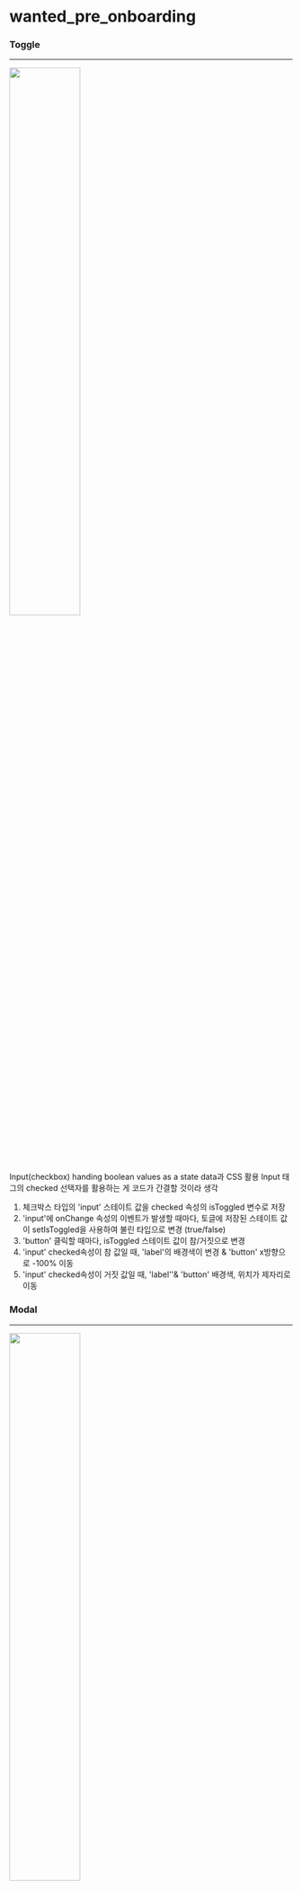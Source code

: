 # wanted_pre_onboarding

### Toggle

---

<img width="50%" src="https://user-images.githubusercontent.com/92242083/154052171-50ac6568-69c7-4163-bafc-a1fcd803db89.gif" />

Input(checkbox) handing boolean values as a state data과 CSS 활용
Input 태그의 checked 선택자를 활용하는 게 코드가 간결할 것이라 생각

1. 체크박스 타입의 'input' 스테이트 값을 checked 속성의 isToggled 변수로 저장
2. 'input'에 onChange 속성의 이벤트가 발생할 때마다, 토글에 저장된 스테이트 값이 setIsToggled을 사용하여 불린 타입으로 변경 (true/false)
3. 'button' 클릭할 때마다, isToggled 스테이트 값이 참/거짓으로 변경
4. 'input' checked속성이 참 값일 때, 'label'의 배경색이 변경 & 'button' x방향으로 -100% 이동
5. 'input' checked속성이 거짓 값일 때, 'label''& 'button' 배경색, 위치가 제자리로 이동

### Modal

---

<img width="50%" src="https://user-images.githubusercontent.com/92242083/154053222-b826c47a-4bae-4668-8252-9c6077351a11.gif" />

버튼을 클릭하면 새로운 팝업 창이 활성화
토글 컴포넌트와 비슷하게 modal의 state 값이 거짓이면 팝업이 뜨지 않고, 참일 시에만 팝업이 활성화되도록 구현하는 게 간결할 것이라 생각

1. 'button'에 onClick 함수 속성을 추가
2. modal, setModal을 초기값이 false인 불린 타입의 스테이트로 useState를 사용하여 설정
3. 'button'에 onClick이 발생하면 setModal을 이용하여 modal의 값을 true로 변경
4. modal값이 false일 때, undefined설정하여 팝업관련 태그가 활성화되지 않게 함
5. modal 값이 true 일 때, 팝업이 활성화되고 전체 background 색상이 변경되게 css로 색상변경
6. 팝업 안에 'button'에도 onClick 속성을 설정하여 이 'button'이 클릭되면 modal이 false로 다시 변경되고 팝업이 비활성화

### Tab

---

<img width="50%" src="https://user-images.githubusercontent.com/92242083/154053227-91f369de-0e43-4f62-8837-35e4c5334bef.gif" />

1. tab 스테이트 값을 제일 처음에 보여야 하는 tab1으로 초기화
2. tabLength스테이트 값을 탭의 갯수만큼 배열의 길이로 잡아 초기화 [‘1’,’2’,’3’]
3. 탭의 길이만큼 Tab'list'가 생성되도록 맵핑
4. 각각의 탭을 클릭할 때마다, 탭 스테이트와 펼쳐지는 메뉴가 동일하면 전시
5. tabLength의 index를 사용하여 선택된 selectedTab이 동일하면 스타일링을 다르게 변경

### Tag

---

<img width="50%" src="https://user-images.githubusercontent.com/92242083/154053248-d8d94063-fc02-4b08-93dd-18bf6be4bc60.gif"/>

1. state 데이터(tagData)를 태그들의 배열로 초기값을 설정
2. 'ul', 'li'를 사용하여 일체의 리스트로 태그 배열의 관리가 수월하게 jsx 마크업
3. 'list' 안에는 태그 값과 x를 수평으로 정렬하기 위해 인라인 레벨 태그인 'span'으로 추가
4. 내장 함수 map()에 ‘tag’, ’index’를 인자로 설정하여 배열인 태그들을 출력
5. 사용자에게 입력 값인 또 다른 태그를 받아 오기 위해 'input' 추가
6. 해당 'input'에 ‘enter’를 누르면 이벤트를 발생시키는 onKeyUp와 addTagData함수 속성을 추가
7. ‘enter’를 누르면 addTagData함수 실행
8. addTagData: 사용자에게 받아온 태그를 기존 스테이트 배열(…tagData)에 끝에 setTagData을 사용하여 새로운 배열을 추가
9. 태그를 삭제하기 위해 removeTagData속성을 'ul'태그 안에 onClick이벤트와 연결
10. removeTagData: 내장 함수 filter()를 사용하여 클릭된 이벤트의 index 와 인자로 받아온 배열 값들을 돌면서 해당 index와 동일하면 배열에서 삭제 후, setTagData로 태그 배열 업데이트

### AutoComplete

---

<img width="50%" src="https://user-images.githubusercontent.com/92242083/154053256-ac48885b-7fc5-43fc-ad73-ac604c3f8dad.gif"/>

1. 자동 완성 기능에 사용할 문자 배열을data 변수에 저장
2. 자동 제안 auto, 클로즈 버튼 closeBtn, 선택된 단어 ‘seleted’ 스테이트 값을 초기화
3. 사용자에게 받아온 값에서 자동 완성 단어들을 제안하기 위해 onTextChanged함수를 onChange 속성에 설정
4. onTextChanged: 사용자에게 받아온 입력 값에 data안에 있는 제안할 문자값이 있으면 받아온 입력 값으로 filter()를 해주고 출력
5. data안의 문자열 중 제안할 단어가 없으면 renderSuggestions() 실행하지 않음
6. renderSuggestions(): 제안 단어 존재 시, 실행, 제안된 단어들을 리렌더링
7. 'button' 클로즈 버튼을 누르면 제안 단어와 함께 사용자가 입력한 'input' 데이터 사라짐

### ClickToEdit

---

<img width="50%" src="https://user-images.githubusercontent.com/92242083/154053265-d4bad422-fd2f-40c0-bedb-50e3727cff44.gif" />

1. 사용자에게 이름과 나이를 'input'으로 받음
2. 받아온 이름과 나이를 ref속성으로 변수 설정 (nameRef, ageRef)
3. 최상위 div 박스에 onClick 이벤트 설정
4. 박스 컨테이너 내부에 아무 데나 클릭하면 'p'태그에 설정된 {name}, {age} 변수 값이 변경
